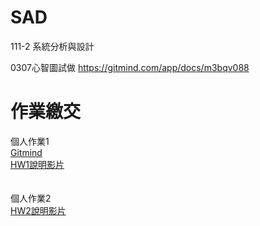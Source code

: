 # SAD
111-2 系統分析與設計

0307心智圖試做
https://gitmind.com/app/docs/m3bqv088

# 作業繳交
個人作業1<br>
[Gitmind](https://gitmind.com/app/docs/m3bqv088)<br>
[HW1說明影片](https://youtu.be/Xibz4VITca0)<br>
<br>
<br>
個人作業2<br>
[HW2說明影片](https://youtu.be/qwaETYtcy4w)<br>
